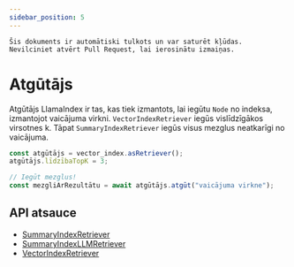 ```yaml
---
sidebar_position: 5
---
```


`Šis dokuments ir automātiski tulkots un var saturēt kļūdas. Nevilciniet atvērt Pull Request, lai ierosinātu izmaiņas.`

# Atgūtājs

Atgūtājs LlamaIndex ir tas, kas tiek izmantots, lai iegūtu `Node` no indeksa, izmantojot vaicājuma virkni. `VectorIndexRetriever` iegūs vislīdzīgākos virsotnes k. Tāpat `SummaryIndexRetriever` iegūs visus mezglus neatkarīgi no vaicājuma.

```typescript
const atgūtājs = vector_index.asRetriever();
atgūtājs.līdzībaTopK = 3;

// Iegūt mezglus!
const mezgliArRezultātu = await atgūtājs.atgūt("vaicājuma virkne");
```

## API atsauce

- [SummaryIndexRetriever](../../api/classes/SummaryIndexRetriever.md)
- [SummaryIndexLLMRetriever](../../api/classes/SummaryIndexLLMRetriever.md)
- [VectorIndexRetriever](../../api/classes/VectorIndexRetriever.md)
